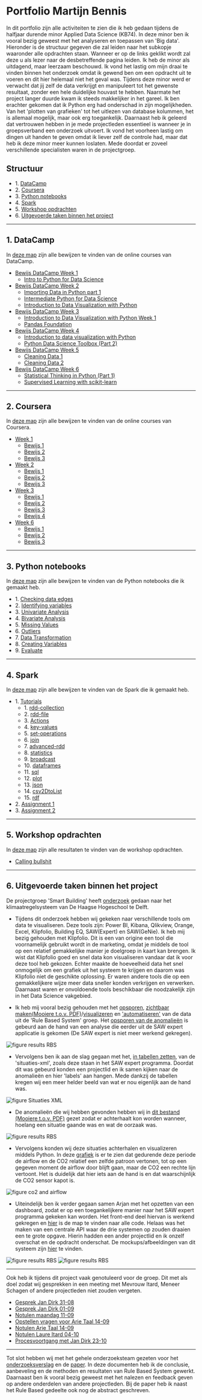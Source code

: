# Portfolio Martijn Bennis

In dit portfolio zijn alle activiteiten te zien die ik heb gedaan tijdens de halfjaar durende minor Applied Data Science (KB74). In deze minor ben ik vooral bezig geweest met het analyseren en toepassen van 'Big data'. Hieronder is de structuur gegeven die zal leiden naar het subkopje waaronder alle opdrachten staan. Wanneer er op de links geklikt wordt zal deze u als lezer naar de desbetreffende pagina leiden. Ik heb de minor als uitdagend, maar leerzaam beschouwd. Ik vond het lastig om mijn draai te vinden binnen het onderzoek omdat ik gewend ben om een opdracht uit te voeren en dit hier helemaal niet het geval was. Tijdens deze minor werd er verwacht dat jij zelf de data verkrijgt en manipuleert tot het gewenste resultaat, zonder een hele duidelijke houvast te hebben. Naarmate het project langer duurde kwam ik steeds makkelijker in het gareel. Ik ben erachter gekomen dat ik Python erg had onderschad in zijn mogelijkheden. Van het 'plotten van grafieken' tot het uitlezen van database kolummen, het is allemaal mogelijk, maar ook erg toegankelijk. Daarnaast heb ik geleerd dat vertrouwen hebben in je mede projectleden essentieel is wanneer je in groepsverband een onderzoek uitvoert. Ik vond het voorheen lastig om dingen uit handen te geven omdat ik liever zelf de controle had, maar dat heb ik deze minor meer kunnen loslaten. Mede doordat er zoveel verschillende specialisten waren in de projectgroep. 

## Structuur
* 1\. [DataCamp](#DataCamp)
* 2\. [Coursera](#Coursera)
* 3\. [Python notebooks](#Python_notebooks)
* 4\. [Spark](#Spark)
* 5\. [Workshop opdrachten](#Workshop_opdrachten)
* 6\. [Uitgevoerde taken binnen het project](#Uitgevoerde_taken_binnen_het_project)

---

## 1. DataCamp <a name="DataCamp"></a>
In [deze map](https://github.com/martijnBennis/smart_building/tree/master/DataCamp) zijn alle bewijzen te vinden van de online courses van DataCamp.
* [Bewijs DataCamp Week 1](https://github.com/martijnBennis/smart_building/tree/master/DataCamp/Week%201)
    * [Intro to Python for Data Science](https://github.com/martijnBennis/smart_building/blob/master/DataCamp/Week%201/Intro%20to%20Python%20for%20Data%20Science.png)
* [Bewijs DataCamp Week 2](https://github.com/martijnBennis/smart_building/tree/master/DataCamp/Week%202)
    * [Importing Data in Python part 1](https://github.com/martijnBennis/smart_building/blob/master/DataCamp/Week%202/Importing%20Data%20in%20Python%20(Part%201).png)
    * [Intermediate Python for Data Science](https://github.com/martijnBennis/smart_building/blob/master/DataCamp/Week%202/Intermediate%20Python%20for%20Data%20Science.png)
    * [Introduction to Data Visualization with Python](https://github.com/martijnBennis/smart_building/blob/master/DataCamp/Week%202/Introduction%20to%20Data%20Visualization%20with%20Python.png)
* [Bewijs DataCamp Week 3](https://github.com/martijnBennis/smart_building/tree/master/DataCamp/Week%203)
    * [Introduction to Data Visualization with Python Week 1](https://github.com/martijnBennis/smart_building/blob/master/DataCamp/Week%203/Introduction%20to%20Data%20Visualization%20with%20Python%20Week%201.png)
    * [Pandas Foundation](https://github.com/martijnBennis/smart_building/blob/master/DataCamp/Week%203/Pandas%20Foundation.png)
* [Bewijs DataCamp Week 4](https://github.com/martijnBennis/smart_building/tree/master/DataCamp/Week%204)
    * [Introduction to data visualization with Python](https://github.com/martijnBennis/smart_building/blob/master/DataCamp/Week%204/Introduction%20to%20data%20visualization%20with%20Python.png)
    * [Python Data Science Toolbox (Part 2)](https://github.com/martijnBennis/smart_building/blob/master/DataCamp/Week%204/Python%20Data%20Science%20Toolbox%20(Part%202).png)
* [Bewijs DataCamp Week 5](https://github.com/martijnBennis/smart_building/tree/master/DataCamp/Week%205)
    * [Cleaning Data 1](https://github.com/martijnBennis/smart_building/blob/master/DataCamp/Week%205/Cleaning%20Data%201.png)
    * [Cleaning Data 2](https://github.com/martijnBennis/smart_building/blob/master/DataCamp/Week%205/Cleaning%20Data%202.png)
* [Bewijs DataCamp Week 6](https://github.com/martijnBennis/smart_building/tree/master/DataCamp/Week%206)
    * [Statistical Thinking in Python (Part 1)](https://github.com/martijnBennis/smart_building/blob/master/DataCamp/Week%206/Statistical%20Thinking%20in%20Python%20(Part%201).png)
    * [Supervised Learning with scikit-learn](https://github.com/martijnBennis/smart_building/blob/master/DataCamp/Week%206/Supervised%20Learning%20with%20scikit-learn.png)
---

## 2. Coursera <a name="Coursera"></a>
In [deze map](https://github.com/martijnBennis/smart_building/tree/master/Coursera) zijn alle bewijzen te vinden van de online courses van Coursera.
* [Week 1](https://github.com/martijnBennis/smart_building/tree/master/Coursera/Week%201)
    * [Bewijs 1](https://github.com/martijnBennis/smart_building/blob/master/Coursera/Week%201/bewijs1.png)
    * [Bewijs 2](https://github.com/martijnBennis/smart_building/blob/master/Coursera/Week%201/bewijs2.png)
    * [Bewijs 3](https://github.com/martijnBennis/smart_building/blob/master/Coursera/Week%201/bewijs3.png)
* [Week 2](https://github.com/martijnBennis/smart_building/tree/master/Coursera/Week%202)
    * [Bewijs 1](https://github.com/martijnBennis/smart_building/blob/master/Coursera/Week%202/bewijs1.png)
    * [Bewijs 2](https://github.com/martijnBennis/smart_building/blob/master/Coursera/Week%202/bewijs2.png)
    * [Bewijs 3](https://github.com/martijnBennis/smart_building/blob/master/Coursera/Week%202/bewijs3.png)
* [Week 3](https://github.com/martijnBennis/smart_building/tree/master/Coursera/Week%203)
    * [Bewijs 1](https://github.com/martijnBennis/smart_building/blob/master/Coursera/Week%203/bewijs1.png)
    * [Bewijs 2](https://github.com/martijnBennis/smart_building/blob/master/Coursera/Week%203/bewijs2.png)
    * [Bewijs 3](https://github.com/martijnBennis/smart_building/blob/master/Coursera/Week%203/bewijs3.png)
    * [Bewijs 4](https://github.com/martijnBennis/smart_building/blob/master/Coursera/Week%203/bewijs4.png)
* [Week 6](https://github.com/martijnBennis/smart_building/tree/master/Coursera/Week%206)
    * [Bewijs 1](https://github.com/martijnBennis/smart_building/blob/master/Coursera/Week%206/bewijs1.png)
    * [Bewijs 2](https://github.com/martijnBennis/smart_building/blob/master/Coursera/Week%206/bewijs2.png)
    * [Bewijs 3](https://github.com/martijnBennis/smart_building/blob/master/Coursera/Week%206/bewijs3.png)
---

## 3. Python notebooks <a name="Python_notebooks"></a>
In [deze map](https://github.com/martijnBennis/smart_building/tree/master/Python%20notebooks) zijn alle bewijzen te vinden van de Python notebooks die ik gemaakt heb.
* 1\. [Checking data edges](https://github.com/martijnBennis/smart_building/blob/master/Python%20notebooks/1%2BChecking%2BData%2BEdges.md)
* 2\. [Identifying variables](https://github.com/martijnBennis/smart_building/blob/master/Python%20notebooks/2%2BIdentifying%2Bvariables.md)
* 3\. [Univariate Analysis](https://github.com/martijnBennis/smart_building/blob/master/Python%20notebooks/3%2BUnivariate%2BAnalysis/3%20Univariate%20Analysis.md)
* 4\. [Bivariate Analysis](https://github.com/martijnBennis/smart_building/blob/master/Python%20notebooks/4%2BBivariate%2BAnalysis/4%20Bivariate%20Analysis.md)
* 5\. [Missing Values](https://github.com/martijnBennis/smart_building/blob/master/Python%20notebooks/5%2BMissing%2BValues.md)
* 6\. [Outliers](https://github.com/martijnBennis/smart_building/blob/master/Python%20notebooks/6%2BOutliers/6%20Outliers.md)
* 7\. [Data Transformation](https://github.com/martijnBennis/smart_building/blob/master/Python%20notebooks/7%2BData%2BTransformation/7%20Data%20Transformation.md)
* 8\. [Creating Variables](https://github.com/martijnBennis/smart_building/blob/master/Python%20notebooks/8%2BCreating%2BVariables.md)
* 9\. [Evaluate](https://github.com/martijnBennis/smart_building/blob/master/Python%20notebooks/9%2BEvaluate.md)

---

## 4. Spark <a name="Spark"></a>
In [deze map](https://github.com/martijnBennis/smart_building/tree/master/Spark) zijn alle bewijzen te vinden van de Spark die ik gemaakt heb.

* 1\. [Tutorials](https://github.com/martijnBennis/smart_building/tree/master/Spark/Tutorials)
  * 1\. [rdd-collection](https://github.com/martijnBennis/smart_building/blob/master/Spark/Tutorials/1-rdd-collection.md)
  * 2\. [rdd-file](https://github.com/martijnBennis/smart_building/blob/master/Spark/Tutorials/2-rdd-file.md)
  * 3\. [Actions](https://github.com/martijnBennis/smart_building/blob/master/Spark/Tutorials/3-actions.md)
  * 4\. [key-values](https://github.com/martijnBennis/smart_building/blob/master/Spark/Tutorials/4-key-values.md)
  * 5\. [set-operations](https://github.com/martijnBennis/smart_building/blob/master/Spark/Tutorials/5-set-operations.md)
  * 6\. [join](https://github.com/martijnBennis/smart_building/blob/master/Spark/Tutorials/6-join.md)
  * 7\. [advanced-rdd](https://github.com/martijnBennis/smart_building/blob/master/Spark/Tutorials/7-advanced-rdd.md)
  * 8\. [statistics](https://github.com/martijnBennis/smart_building/blob/master/Spark/Tutorials/8-statistics.md)
  * 9\. [broadcast](https://github.com/martijnBennis/smart_building/blob/master/Spark/Tutorials/9-broadcast.md)
  * 10\. [dataframes](https://github.com/martijnBennis/smart_building/blob/master/Spark/Tutorials/10-dataframes.md)
  * 11\. [sql](https://github.com/martijnBennis/smart_building/blob/master/Spark/Tutorials/11-sql.md)
  * 12\. [plot](https://github.com/martijnBennis/smart_building/blob/master/Spark/Tutorials/12-plot.md)
  * 13\. [json](https://github.com/martijnBennis/smart_building/blob/master/Spark/Tutorials/13-json.md)
  * 14\. [csv2DtoList](https://github.com/martijnBennis/smart_building/blob/master/Spark/Tutorials/14-csv2DtoList.md)
  * 15\. [rdf](https://github.com/martijnBennis/smart_building/blob/master/Spark/Tutorials/15-rdf.md)
* 2\. [Assignment 1](https://github.com/martijnBennis/smart_building/blob/master/Spark/assignment1.md)
* 3\. [Assignment 2](https://github.com/martijnBennis/smart_building/blob/master/Spark/assignment2.md)


---

## 5. Workshop opdrachten <a name="Workshop_opdrachten"></a>
In [deze map](https://github.com/martijnBennis/smart_building/tree/master/Workshop%20opdrachten) zijn alle resultaten te vinden van de workshop opdrachten.
* [Calling bullshit](https://github.com/martijnBennis/smart_building/blob/master/Workshop%20opdrachten/martijn_bennis_14151871_Calling_bullshit.pdf)

---

## 6. Uitgevoerde taken binnen het project <a name="Uitgevoerde_taken_binnen_het_project"></a>
De projectgroep 'Smart Building' heeft [onderzoek](https://github.com/martijnBennis/smart_building/blob/master/Uitgevoerde%20taken%20binnen%20het%20project/Onderzoeksverslag/Onderzoeksverslag%20Smartbuilding%202.0.docx.pdf) gedaan naar het klimaatregelsysteem van De Haagse Hogeschool te Delft. 
* Tijdens dit onderzoek hebben wij gekeken naar verschillende tools om data te visualiseren. Deze tools zijn: Power BI, Kibana, Qlikview, Orange, Excel, Klipfolio, Building EQ, SAW(Expert) en SAW(GeNie). Ik heb mij bezig gehouden met Klipfolio. Dit is een van origine een tool die voornamelijk gebruikt wordt in de marketing, omdat je middels de tool op een relatief gemakkelijke manier je doelgroep in kaart kan brengen. Ik wist dat Klipfolio goed en snel data kon visualiseren vandaar dat ik voor deze tool heb gekozen. Echter maakte de hoeveelheid data het snel onmogelijk om een grafiek uit het systeem te krijgen en daarom was Klipfolio niet de geschikte oplossing. Er waren andere tools die op een gemakkelijkere wijze meer data sneller konden verkrijgen en verwerken.
Daarnaast waren er onvoldoende tools beschikbaar die noodzakelijk zijn in het Data Science vakgebied.

* Ik heb mij vooral bezig gehouden met het [opsporen](https://github.com/martijnBennis/smart_building/blob/master/Uitgevoerde%20taken%20binnen%20het%20project/RBS/overzicht_anomalien_saw_expert.pdf), [zichtbaar maken](https://github.com/martijnBennis/smart_building/blob/master/Uitgevoerde%20taken%20binnen%20het%20project/RBS/SAW%20Expert%20anomalie%C3%ABn.pdf)[(Mooiere t.o.v. PDF)](https://github.com/martijnBennis/smart_building/blob/master/Uitgevoerde%20taken%20binnen%20het%20project/RBS/SAW%20Expert%20anomalie%C3%ABn.xlsx)/[visualizeren](https://github.com/martijnBennis/smart_building/blob/master/Uitgevoerde%20taken%20binnen%20het%20project/RBS/image20.png) en ['automatiseren'](https://github.com/martijnBennis/smart_building/tree/master/Uitgevoerde%20taken%20binnen%20het%20project/dashboard) van de data uit de 'Rule Based System' groep. Het [opsporen van de anomalieën](https://github.com/martijnBennis/smart_building/blob/master/Uitgevoerde%20taken%20binnen%20het%20project/RBS/overzicht_anomal) is gebeurd aan de hand van een analyse die eerder uit de SAW expert applicatie is gekomen (De SAW expert is niet meer werkend gekregen). 

![figure results RBS](images/Gekleurde_resultaten.png)

* Vervolgens ben ik aan de slag gegaan met het, [in tabellen zetten](https://github.com/martijnBennis/smart_building/blob/master/Uitgevoerde%20taken%20binnen%20het%20project/RBS/Saw%20expert%20.pdf), van de 'situaties-xml', zoals deze staan in het SAW expert programma. Doordat dit was gebeurd konden een projectlid en ik samen kijken naar de anomalieën en hier 'labels' aan hangen. Mede dankzij de tabellen kregen wij een meer helder beeld van wat er nou eigenlijk aan de hand was. 

![figure Situaties XML](images/Situaties_XML.png)


* De anomalieën die wij hebben gevonden hebben wij in [dit bestand](https://github.com/martijnBennis/smart_building/blob/master/Uitgevoerde%20taken%20binnen%20het%20project/RBS/SAW%20Expert%20anomalie%C3%ABn.pdf) [(Mooiere t.o.v. PDF)](https://github.com/martijnBennis/smart_building/blob/master/Uitgevoerde%20taken%20binnen%20het%20project/RBS/SAW%20Expert%20anomalie%C3%ABn.xlsx) 
gezet zodat er achterhaalt kon worden wanneer, hoelang een situatie gaande was en wat de oorzaak was. 

![figure results RBS](images/Gekleurde_resultaten.png)

* Vervolgens konden wij deze situaties achterhalen en visualizeren middels Python. In deze [grafiek](https://github.com/martijnBennis/smart_building/blob/master/Uitgevoerde%20taken%20binnen%20het%20project/RBS/image20.png) is er te zien dat gedurende deze periode de airflow en de CO2 relatief een zelfde patroon vertonen, tot op een gegeven moment de airflow door blijft gaan, maar de CO2 een rechte lijn vertoont. Het is duidelijk dat hier iets aan de hand is en dat waarschijnlijk de CO2 sensor kapot is.

![figure co2 and airflow](images/figure_co2_airflow.png)

* Uiteindelijk ben ik verder gegaan samen Arjan met het opzetten van een dashboard, zodat er op een toegankelijkere manier naar het SAW expert programma gekeken kan worden. Het front-end deel hiervan is werkend gekregen en [hier](https://github.com/martijnBennis/smart_building/tree/master/Uitgevoerde%20taken%20binnen%20het%20project/dashboard) is de map te vinden naar alle code. Helaas was het maken van een centrale API waar de drie systemen op zouden draaien een te grote opgave. Hierin hadden een ander projectlid en ik onzelf overschat en de opdracht onderschat. De mockups/afbeeldingen van dit systeem zijn [hier](https://github.com/martijnBennis/smart_building/tree/master/Uitgevoerde%20taken%20binnen%20het%20project/dashboard/Mockups%20dashboard) te vinden.

![figure results RBS](images/mockupDashboard1.png)
![figure results RBS](images/mockupDashboard2.png)

---

Ook heb ik tijdens dit project vaak genotuleerd voor de groep. Dit met als doel zodat wij gesprekken in een meeting met Mevrouw Itard, Meneer Schagen of andere projectleden niet zouden vergeten.
* [Gesprek Jan Dirk 31-08](https://github.com/martijnBennis/smart_building/blob/master/Uitgevoerde%20taken%20binnen%20het%20project/Notulen/08-31%20Gesprek%20Jan-Dirk.pdf)
* [Gesprek Jan Dirk 01-09](https://github.com/martijnBennis/smart_building/blob/master/Uitgevoerde%20taken%20binnen%20het%20project/Notulen/09-01%20Gesprek%20Jan-Dirk.pdf)
* [Notulen maandag 11-09](https://github.com/martijnBennis/smart_building/blob/master/Uitgevoerde%20taken%20binnen%20het%20project/Notulen/09-11%20Notulen%20maandag.pdf)
* [Opstellen vragen voor Arie Taal 14-09](https://github.com/martijnBennis/smart_building/blob/master/Uitgevoerde%20taken%20binnen%20het%20project/Notulen/09-14%20Vragen.pdf)
* [Notulen Arie Taal 14-09](https://github.com/martijnBennis/smart_building/blob/master/Uitgevoerde%20taken%20binnen%20het%20project/Notulen/09-14%20Notulen%20Arie%20Taal.pdf)
* [Notulen Laure Itard 04-10](https://github.com/martijnBennis/smart_building/blob/master/Uitgevoerde%20taken%20binnen%20het%20project/Notulen/10-04%20Notulen%20Laure%20Itard.pdf)
* [Procesvoortgang met Jan Dirk 23-10](https://github.com/martijnBennis/smart_building/blob/master/Uitgevoerde%20taken%20binnen%20het%20project/Notulen/10-23%20Proces%20voortgang%20met%20JD.pdf)

---

Tot slot hebben wij met het gehele onderzoeksteam gezeten voor het [onderzoeksverslag](https://github.com/martijnBennis/smart_building/blob/master/Uitgevoerde%20taken%20binnen%20het%20project/Onderzoeksverslag/Onderzoeksverslag%20Smartbuilding%202.0.docx.pdf) en de [paper](https://github.com/martijnBennis/smart_building/blob/master/Uitgevoerde%20taken%20binnen%20het%20project/Paper/Paper%200.999999999.pdf). In deze documenten heb ik de conclusie, aanbeveling en de methoden en resultaten van Rule Based System gewerkt. 
Daarnaast ben ik vooral bezig geweest met het nalezen en feedback geven op andere onderdelen van andere projectleden. Bij de paper heb ik naast het Rule Based gedeelte ook nog de abstract geschreven.  
